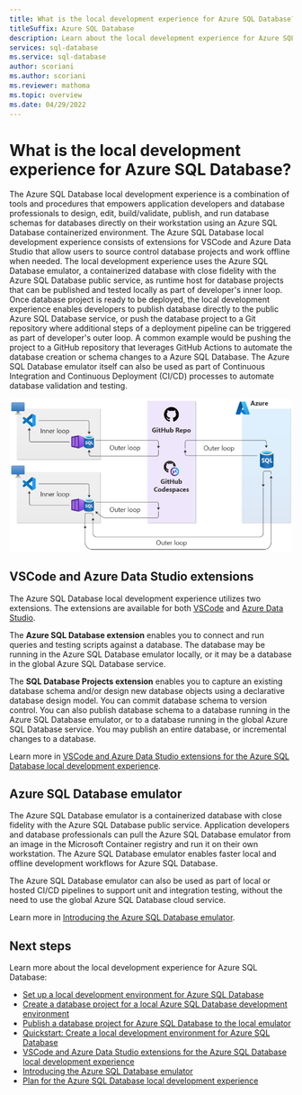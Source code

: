 ```yaml
---
title: What is the local development experience for Azure SQL Database?
titleSuffix: Azure SQL Database
description: Learn about the local development experience for Azure SQL Database.
services: sql-database
ms.service: sql-database
author: scoriani
ms.author: scoriani
ms.reviewer: mathoma
ms.topic: overview 
ms.date: 04/29/2022
---
```


# What is the local development experience for Azure SQL Database?

The Azure SQL Database local development experience is a combination of tools and procedures that empowers application developers and database professionals to design, edit, build/validate, publish, and run database schemas for databases directly on their workstation using an Azure SQL Database containerized environment. The Azure SQL Database local development experience consists of extensions for VSCode and Azure Data Studio that allow users to source control database projects and work offline when needed. The local development experience uses the Azure SQL Database emulator, a containerized database with close fidelity with the Azure SQL Database public service, as runtime host for database projects that can be published and tested locally as part of developer's inner loop. Once database project is ready to be deployed, the local development experience enables developers to publish database directly to the public Azure SQL Database service, or push the database project to a Git repository where additional steps of a deployment pipeline can be triggered as part of developer's outer loop. A common example would be pushing the project to a GitHub repository that leverages GitHub Actions to automate the database creation or schema changes to a Azure SQL Database. The Azure SQL Database emulator itself can also be used as part of Continuous Integration and Continuous Deployment (CI/CD) processes to automate database validation and testing.

![Azure SQL Database local development experience end to end workflow](./media/local-dev-experience-overview/azure-sql-db-local-dev.png)

## VSCode and Azure Data Studio extensions

The Azure SQL Database local development experience utilizes two extensions. The extensions are available for both [VSCode](https://code.visualstudio.com/Docs) and [Azure Data Studio](/sql/azure-data-studio).

The **Azure SQL Database extension** enables you to connect and run queries and testing scripts against a database. The database may be running in the Azure SQL Database emulator locally, or it may be a database in the global Azure SQL Database service.

The **SQL Database Projects extension** enables you to capture an existing database schema and/or design new database objects using a declarative database design model. You can commit database schema to version control. You can also publish database schema to a database running in the Azure SQL Database emulator, or to a database running in the global Azure SQL Database service. You may publish an entire database, or incremental changes to a database.

Learn more in [VSCode and Azure Data Studio extensions for the Azure SQL Database local development experience](local-dev-experience-extensions.md).

## Azure SQL Database emulator

The Azure SQL Database emulator is a containerized database with close fidelity with the Azure SQL Database public service. Application developers and database professionals can pull the Azure SQL Database emulator from an image in the Microsoft Container registry and run it on their own workstation. The Azure SQL Database emulator enables faster local and offline development workflows for Azure SQL Database.

The Azure SQL Database emulator can also be used as part of local or hosted CI/CD pipelines to support unit and integration testing, without the need to use the global Azure SQL Database cloud service.

Learn more in [Introducing the Azure SQL Database emulator](local-dev-experience-azure-sql-database-emulator.md).

## Next steps

Learn more about the local development experience for Azure SQL Database:

- [Set up a local development environment for Azure SQL Database](local-dev-experience-set-up-dev-environment.md)
- [Create a database project for a local Azure SQL Database development environment](local-dev-experience-create-database-project.md)
- [Publish a database project for Azure SQL Database to the local emulator](local-dev-experience-publish-emulator.md)
- [Quickstart: Create a local development environment for Azure SQL Database](local-dev-experience-quickstart.md)
- [VSCode and Azure Data Studio extensions for the Azure SQL Database local development experience](local-dev-experience-extensions.md)
- [Introducing the Azure SQL Database emulator](local-dev-experience-azure-sql-database-emulator.md)
- [Plan for the Azure SQL Database local development experience](local-dev-experience-plan.md)
